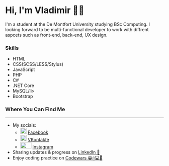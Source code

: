 <!DOCTYPE html>
<html lang="en">
<head>
    <meta charset="UTF-8">
    <meta http-equiv="X-UA-Compatible" content="IE=edge">
    <meta name="viewport" content="width=device-width, initial-scale=1.0">
</head>
<body>
    <h1>Hi, I'm Vladimir 👨‍💻</h1>
    <div>
      <p>I'm a student at the De Montfort University studying BSc Computing. I looking forward to be multi-functional developer to work with diffrent aspcets such as front-end, back-end, UX design.</p>
    </div>
    <div>
      <h3>Skills</h3>
        <ul>
            <li>HTML</li>
            <li>CSS(SCSS/LESS/Stylus)</li>
            <li>JavaScript</li>
            <li>PHP</li>
            <li>C#</li>
            <li>.NET Core</li>
            <li>MySQL/li>
            <li>Bootstrap</li>
        </ul>
    </div>
    <div>
      <h3>Where You Can Find Me</h3>
       <hr>
      <ul>
        <li>My socials: 
            <ul>
                <li>
                    <img src="https://cdn.iconscout.com/icon/free/png-256/facebook-3089490-2567442.png" height="20" width="20">
                    <a href="https://www.facebook.com/profile.php?id=100009911596288" target="_blank">Facebook</a>
                </li>
                <li>
                    <img src="https://www.iconpacks.net/icons/2/free-vkontakte-logo-icon-2443-thumb.png" height="20" width="20">
                    <a href="https://vk.com/m9ymur" target="_blank">VKontakte</a>
                </li>
                <li>
                    <img src="https://1000logos.net/wp-content/uploads/2017/02/Instagram-logo.png" height="20" width="35">
                    <a href="https://www.instagram.com/moodduck0780/" target="_blank">Instagram</a>
                </li>
            </ul>
        <li>Sharing updates & progress on <a href="https://www.linkedin.com/in/vladimir-rybakov-yr2000" target="_blank">LinkedIn 💼</a></li>
        <li>Enjoy coding practice on <a href="https://www.codewars.com/users/VladFish" target="_blank">Codewars 😁🖱💻🔌</a></li>
     </ul> 
    </div>
</body>
</html>
